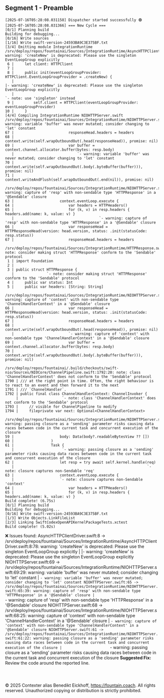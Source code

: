 ## Segment 1 - Preamble

```log
[2025-07-16T05:28:08.031158] Dispatcher started successfully 🟢
[2025-07-16T05:28:08.031366] === New Cycle ===
[0/1] Planning build
Building for debugging...
[0/16] Write sources
[1/16] Write swift-version-24593BA9C3E375BF.txt
[3/4] Emitting module IntegrationRuntime
/srv/deploy/repos/fountainai/Sources/IntegrationRuntime/AsyncHTTPClientDriver.swift:8:78: warning: 'createNew' is deprecated: Please use the singleton EventLoopGroup explicitly
 6 |     let client: HTTPClient
 7 | 
 8 |     public init(eventLoopGroupProvider: HTTPClient.EventLoopGroupProvider = .createNew) {
   |                                                                              |- warning: 'createNew' is deprecated: Please use the singleton EventLoopGroup explicitly
   |                                                                              `- note: use 'singleton' instead
 9 |         self.client = HTTPClient(eventLoopGroupProvider: eventLoopGroupProvider)
10 |     }
[4/4] Compiling IntegrationRuntime NIOHTTPServer.swift
/srv/deploy/repos/fountainai/Sources/IntegrationRuntime/NIOHTTPServer.swift:69:29: warning: variable 'buffer' was never mutated; consider changing to 'let' constant
67 |                         responseHead.headers = headers
68 |                         context.write(self.wrapOutboundOut(.head(responseHead)), promise: nil)
69 |                         var buffer = context.channel.allocator.buffer(bytes: resp.body)
   |                             `- warning: variable 'buffer' was never mutated; consider changing to 'let' constant
70 |                         context.write(self.wrapOutboundOut(.body(.byteBuffer(buffer))), promise: nil)
71 |                         context.writeAndFlush(self.wrapOutboundOut(.end(nil)), promise: nil)

/srv/deploy/repos/fountainai/Sources/IntegrationRuntime/NIOHTTPServer.swift:65:39: warning: capture of 'resp' with non-sendable type 'HTTPResponse' in a '@Sendable' closure
63 |                     context.eventLoop.execute {
64 |                         var headers = HTTPHeaders()
65 |                         for (k, v) in resp.headers { headers.add(name: k, value: v) }
   |                                       `- warning: capture of 'resp' with non-sendable type 'HTTPResponse' in a '@Sendable' closure
66 |                         var responseHead = HTTPResponseHead(version: head.version, status: .init(statusCode: resp.status))
67 |                         responseHead.headers = headers

/srv/deploy/repos/fountainai/Sources/IntegrationRuntime/HTTPResponse.swift:3:15: note: consider making struct 'HTTPResponse' conform to the 'Sendable' protocol
 1 | import Foundation
 2 | 
 3 | public struct HTTPResponse {
   |               `- note: consider making struct 'HTTPResponse' conform to the 'Sendable' protocol
 4 |     public var status: Int
 5 |     public var headers: [String: String]

/srv/deploy/repos/fountainai/Sources/IntegrationRuntime/NIOHTTPServer.swift:68:25: warning: capture of 'context' with non-sendable type 'ChannelHandlerContext' in a '@Sendable' closure
66 |                         var responseHead = HTTPResponseHead(version: head.version, status: .init(statusCode: resp.status))
67 |                         responseHead.headers = headers
68 |                         context.write(self.wrapOutboundOut(.head(responseHead)), promise: nil)
   |                         `- warning: capture of 'context' with non-sendable type 'ChannelHandlerContext' in a '@Sendable' closure
69 |                         var buffer = context.channel.allocator.buffer(bytes: resp.body)
70 |                         context.write(self.wrapOutboundOut(.body(.byteBuffer(buffer))), promise: nil)

/srv/deploy/repos/fountainai/.build/checkouts/swift-nio/Sources/NIOCore/ChannelPipeline.swift:1792:20: note: class 'ChannelHandlerContext' does not conform to the 'Sendable' protocol
1790 | /// at the right point in time. Often, the right behaviour is to react to an event and then forward it to the next
1791 | /// `ChannelHandler`.
1792 | public final class ChannelHandlerContext: ChannelInvoker {
     |                    `- note: class 'ChannelHandlerContext' does not conform to the 'Sendable' protocol
1793 |     // visible for ChannelPipeline to modify
1794 |     fileprivate var next: Optional<ChannelHandlerContext>

/srv/deploy/repos/fountainai/Sources/IntegrationRuntime/NIOHTTPServer.swift:61:22: warning: passing closure as a 'sending' parameter risks causing data races between code in the current task and concurrent execution of the closure
59 |                     body: Data(body?.readableBytesView ?? [])
60 |                 )
61 |                 Task {
   |                      `- warning: passing closure as a 'sending' parameter risks causing data races between code in the current task and concurrent execution of the closure
62 |                     let resp = try await self.kernel.handle(req)
   |                                                             `- note: closure captures non-Sendable 'req'
63 |                     context.eventLoop.execute {
   |                     `- note: closure captures non-Sendable 'context'
64 |                         var headers = HTTPHeaders()
65 |                         for (k, v) in resp.headers { headers.add(name: k, value: v) }
Build complete! (6.75s)
[0/1] Planning build
Building for debugging...
[0/16] Write swift-version-24593BA9C3E375BF.txt
[1/3] Write Objects.LinkFileList
[2/3] Linking SwiftCodexOpenAPIKernelPackageTests.xctest
Build complete! (5.02s)
```
❌ Issues found:
AsyncHTTPClientDriver.swift:8 -> /srv/deploy/repos/fountainai/Sources/IntegrationRuntime/AsyncHTTPClientDriver.swift:8:78: warning: 'createNew' is deprecated: Please use the singleton EventLoopGroup explicitly
|                                                                              |- warning: 'createNew' is deprecated: Please use the singleton EventLoopGroup explicitly
NIOHTTPServer.swift:69 -> /srv/deploy/repos/fountainai/Sources/IntegrationRuntime/NIOHTTPServer.swift:69:29: warning: variable 'buffer' was never mutated; consider changing to 'let' constant
|                             `- warning: variable 'buffer' was never mutated; consider changing to 'let' constant
NIOHTTPServer.swift:65 -> /srv/deploy/repos/fountainai/Sources/IntegrationRuntime/NIOHTTPServer.swift:65:39: warning: capture of 'resp' with non-sendable type 'HTTPResponse' in a '@Sendable' closure
|                                       `- warning: capture of 'resp' with non-sendable type 'HTTPResponse' in a '@Sendable' closure
NIOHTTPServer.swift:68 -> /srv/deploy/repos/fountainai/Sources/IntegrationRuntime/NIOHTTPServer.swift:68:25: warning: capture of 'context' with non-sendable type 'ChannelHandlerContext' in a '@Sendable' closure
|                         `- warning: capture of 'context' with non-sendable type 'ChannelHandlerContext' in a '@Sendable' closure
NIOHTTPServer.swift:61 -> /srv/deploy/repos/fountainai/Sources/IntegrationRuntime/NIOHTTPServer.swift:61:22: warning: passing closure as a 'sending' parameter risks causing data races between code in the current task and concurrent execution of the closure
|                      `- warning: passing closure as a 'sending' parameter risks causing data races between code in the current task and concurrent execution of the closure
**Suggested Fix:** Review the code around the reported line.


```



```
© 2025 Contexter alias Benedikt Eickhoff, https://fountain.coach. All rights reserved.
Unauthorized copying or distribution is strictly prohibited.
```
